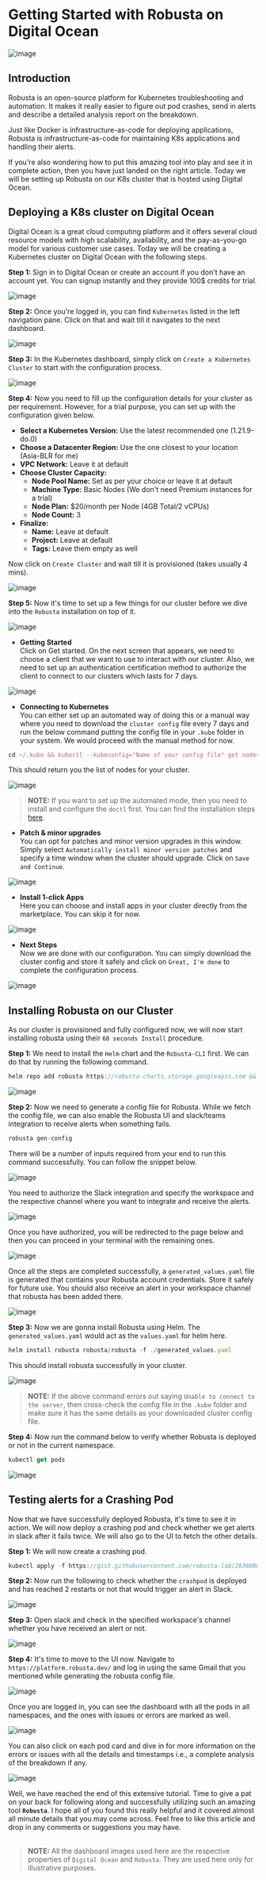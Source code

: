 # Getting Started with Robusta on Digital Ocean

![image](R.gif)

## Introduction

Robusta is an open-source platform for Kubernetes troubleshooting and automation. It makes it really easier to figure out pod crashes, send in alerts and describe a detailed analysis report on the breakdown.

Just like Docker is infrastructure-as-code for deploying applications, Robusta is infrastructure-as-code for maintaining K8s applications and handling their alerts.

If you're also wondering how to put this amazing tool into play and see it in complete action, then you have just landed on the right article. Today we will be setting up Robusta on our K8s cluster that is hosted using Digital Ocean.

## Deploying a K8s cluster on Digital Ocean

Digital Ocean is a great cloud computing platform and it offers several cloud resource models with high scalability, availability, and the pay-as-you-go model for various customer use cases. Today we will be creating a Kubernetes cluster on Digital Ocean with the following steps.

**Step 1:** Sign in to Digital Ocean or create an account if you don't have an account yet. You can signup instantly and they provide 100$ credits for trial.

![image](DOSignup.png)

**Step 2:** Once you're logged in, you can find `Kubernetes` listed in the left navigation pane. Click on that and wait till it navigates to the next dashboard.

![image](DODash.png)

**Step 3:** In the Kubernetes dashboard, simply click on `Create a Kubernetes Cluster` to start with the configuration process.

![image](CreateK8.png)

**Step 4:** Now you need to fill up the configuration details for your cluster as per requirement. However, for a trial purpose, you can set up with the configuration given below.

- **Select a Kubernetes Version:** Use the latest recommended one (1.21.9-do.0)
- **Choose a Datacenter Region:** Use the one closest to your location (Asia-BLR for me)
- **VPC Network:** Leave it at default
- **Choose Cluster Capacity:**    
  - **Node Pool Name:** Set as per your choice or leave it at default    
  - **Machine Type:** Basic Nodes (We don't need Premium instances for a trial)
  - **Node Plan:** $20/month per Node (4GB Total/2 vCPUs)    
  - **Node Count:** 3
- **Finalize:**     
  - **Name:** Leave at default    
  - **Project:** Leave at default    
  - **Tags:** Leave them empty as well

Now click on `Create Cluster` and wait till it is provisioned (takes usually 4 mins).

![image](CreateCluster.png)

**Step 5:** Now it's time to set up a few things for our cluster before we dive into the `Robusta` installation on top of it.

![image](ClusterGetStarted.png)

- **Getting Started** <br/>
Click on Get started. On the next screen that appears, we need to choose a client that we want to use to interact with our cluster. Also, we need to set up an authentication certification method to authorize the client to connect to our clusters which lasts for 7 days.

![image](K8sConnect.png)

- **Connecting to Kubernetes** <br/>
You can either set up an automated way of doing this or a manual way where you need to download the `cluster config` file every 7 days and run the below command putting the config file in your `.kube` folder in your system. We would proceed with the manual method for now.

```javascript
cd ~/.kube && kubectl --kubeconfig="Name of your config file" get nodes
```

This should return you the list of nodes for your cluster.

![image](Nodes.png)

> **NOTE:** If you want to set up the automated mode, then you need to install and configure the `doctl` first. You can find the installation steps [here](https://docs.digitalocean.com/reference/doctl/how-to/install/).

- **Patch & minor upgrades** <br/>
You can opt for patches and minor version upgrades in this window. Simply select `Automatically install minor version patches` and specify a time window when the cluster should upgrade. Click on `Save and Continue`.

![image](PatchNode.png)

- **Install 1-click Apps** <br/>
Here you can choose and install apps in your cluster directly from the marketplace. You can skip it for now.

![image](Apps.png)

- **Next Steps** <br/>
Now we are done with our configuration. You can simply download the cluster config and store it safely and click on `Great, I'm done` to complete the configuration process.

![image](Done.png)

## Installing Robusta on our Cluster

As our cluster is provisioned and fully configured now, we will now start installing robusta using their `60 seconds Install` procedure.

**Step 1:** We need to install the `Helm` chart and the `Robusta-CLI` first. We can do that by running the following command.

```javascript
helm repo add robusta https://robusta-charts.storage.googleapis.com && helm repo updatepip install -U robusta-cli --no-cache
```

![image](robustaCLI.png)

**Step 2:** Now we need to generate a config file for Robusta. While we fetch the config file, we can also enable the Robusta UI and slack/teams integration to receive alerts when something fails.

```javascript
robusta gen-config
```

There will be a number of inputs required from your end to run this command successfully. You can follow the snippet below.

![image](robustaSetup.png)

You need to authorize the Slack integration and specify the workspace and the respective channel where you want to integrate and receive the alerts.

![image](AddSlack.png)

Once you have authorized, you will be redirected to the page below and then you can proceed in your terminal with the remaining ones.

![image](SlackDone.png)

Once all the steps are completed successfully, a `generated_values.yaml` file is generated that contains your Robusta account credentials. Store it safely for future use. You should also receive an alert in your workspace channel that robusta has been added there.

![image](IntegrationAlert.png)

**Step 3:** Now we are gonna install Robusta using Helm. The `generated_values.yaml` would act as the `values.yaml` for helm here.

```javascript
helm install robusta robusta/robusta -f ./generated_values.yaml
```

This should install robusta successfully in your cluster.

![image](RobustaInstall.png)

> **NOTE:** If the above command errors out saying `Unable to connect to the server`, then cross-check the config file in the `.kube` folder and make sure it has the same details as your downloaded cluster config file.

**Step 4:** Now run the command below to verify whether Robusta is deployed or not in the current namespace.

```javascript
kubectl get pods
```

![image](RobustaRunner.png)

## Testing alerts for a Crashing Pod

Now that we have successfully deployed Robusta, it's time to see it in action. We will now deploy a crashing pod and check whether we get alerts in slack after it fails twice. We will also go to the UI to fetch the other details.

**Step 1:** We will now create a crashing pod.

```javascript
kubectl apply -f https://gist.githubusercontent.com/robusta-lab/283609047306dc1f05cf59806ade30b6/raw
```

**Step 2:** Now run the following to check whether the `crashpod` is deployed and has reached 2 restarts or not that would trigger an alert in Slack.

![image](CrashPod.png)

**Step 3:** Open slack and check in the specified workspace's channel whether you have received an alert or not.

![image](Alerts.png)

**Step 4:** It's time to move to the UI now. Navigate to `https://platform.robusta.dev/` and log in using the same Gmail that you mentioned while generating the robusta config file.

![image](UISignin.png)

Once you are logged in, you can see the dashboard with all the pods in all namespaces, and the ones with issues or errors are marked as well.

![image](UIDash.png)

You can also click on each pod card and dive in for more information on the errors or issues with all the details and timestamps i.e., a complete analysis of the breakdown if any.

![image](DashDetails.png)

Well, we have reached the end of this extensive tutorial. Time to give a pat on your back for following along and successfully utilizing such an amazing tool **`Robusta`**. I hope all of you found this really helpful and it covered almost all minute details that you may come across. Feel free to like this article and drop in any comments or suggestions you may have.
<br/><br/>

> **NOTE:** All the dashboard images used here are the respective properties of `Digital Ocean` and `Robusta`. They are used here only for illustrative purposes.
